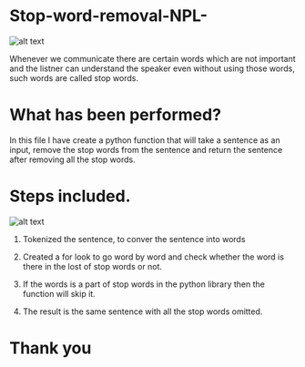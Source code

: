 # Stop-word-removal-NPL-

![alt text](https://static.semrush.com/blog/uploads/media/86/77/86779ed792dab73096285c38d251a01f/what-are-stop-words-sm.png)

Whenever we communicate there are certain words which are not important and the listner can understand the speaker even without using those words, such words are called stop words.

# What has been performed?

In this file I have create a python function that will take a sentence as an input, remove the stop words from the sentence and return the sentence after removing all the stop words.

# Steps included.

![alt text](https://th.bing.com/th/id/R.345ad09abbb6a6bab7da40e51718864b?rik=pXrkcz48iG%2bxXA&riu=http%3a%2f%2fwww.keypersonofinfluence.com%2fwp%2fwp-content%2fuploads%2f2018%2f04%2fman-climbing-stairs-wall.jpg&ehk=Wj6ZEf%2b39AamcwRq6VUth3kAsESBPZKIpCSSW9CF%2bAE%3d&risl=&pid=ImgRaw&r=0)

1. Tokenized the sentence, to conver the sentence into words

2. Created a for look to go word by word and check whether the word is there in the lost of stop words or not.

3. If the words is a part of stop words in the python library then the function will skip it.

4. The result is the same sentence with all the stop words omitted.

# Thank you